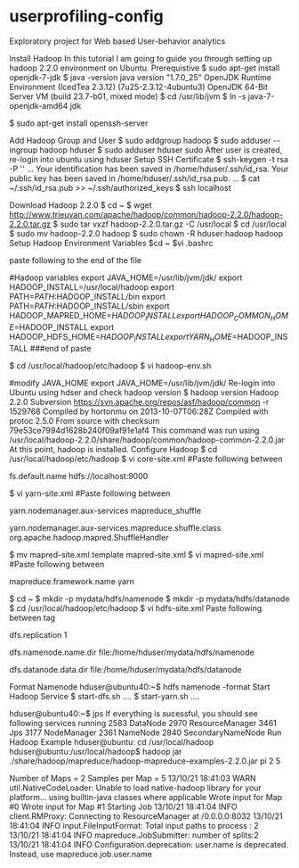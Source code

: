 userprofiling-config
====================

Exploratory project for Web based User-behavior analytics

Install Hadoop
In this tutorial I am going to guide you through setting up hadoop 2.2.0 environment on Ubuntu.
Prerequistive
$ sudo apt-get install openjdk-7-jdk
$ java -version
java version "1.7.0_25"
OpenJDK Runtime Environment (IcedTea 2.3.12) (7u25-2.3.12-4ubuntu3)
OpenJDK 64-Bit Server VM (build 23.7-b01, mixed mode)
$ cd /usr/lib/jvm
$ ln -s java-7-openjdk-amd64 jdk

$ sudo apt-get install openssh-server

Add Hadoop Group and User
$ sudo addgroup hadoop
$ sudo adduser --ingroup hadoop hduser
$ sudo adduser hduser sudo
After user is created, re-login into ubuntu using hduser
Setup SSH Certificate
$ ssh-keygen -t rsa -P ''
...
Your identification has been saved in /home/hduser/.ssh/id_rsa.
Your public key has been saved in /home/hduser/.ssh/id_rsa.pub.
...
$ cat ~/.ssh/id_rsa.pub >> ~/.ssh/authorized_keys
$ ssh localhost

Download Hadoop 2.2.0
$ cd ~
$ wget http://www.trieuvan.com/apache/hadoop/common/hadoop-2.2.0/hadoop-2.2.0.tar.gz
$ sudo tar vxzf hadoop-2.2.0.tar.gz -C /usr/local
$ cd /usr/local
$ sudo mv hadoop-2.2.0 hadoop
$ sudo chown -R hduser:hadoop hadoop
Setup Hadoop Environment Variables
$cd ~
$vi .bashrc

paste following to the end of the file 

#Hadoop variables
export JAVA_HOME=/usr/lib/jvm/jdk/
export HADOOP_INSTALL=/usr/local/hadoop
export PATH=$PATH:$HADOOP_INSTALL/bin
export PATH=$PATH:$HADOOP_INSTALL/sbin
export HADOOP_MAPRED_HOME=$HADOOP_INSTALL
export HADOOP_COMMON_HOME=$HADOOP_INSTALL
export HADOOP_HDFS_HOME=$HADOOP_INSTALL
export YARN_HOME=$HADOOP_INSTALL
###end of paste

$ cd /usr/local/hadoop/etc/hadoop
$ vi hadoop-env.sh

#modify JAVA_HOME
export JAVA_HOME=/usr/lib/jvm/jdk/
Re-login into Ubuntu using hdser and check hadoop version
$ hadoop version
Hadoop 2.2.0
Subversion https://svn.apache.org/repos/asf/hadoop/common -r 1529768
Compiled by hortonmu on 2013-10-07T06:28Z
Compiled with protoc 2.5.0
From source with checksum 79e53ce7994d1628b240f09af91e1af4
This command was run using /usr/local/hadoop-2.2.0/share/hadoop/common/hadoop-common-2.2.0.jar
At this point, hadoop is installed.
Configure Hadoop
$ cd /usr/local/hadoop/etc/hadoop
$ vi core-site.xml
#Paste following between <configuration>


   fs.default.name
   hdfs://localhost:9000



$ vi yarn-site.xml
#Paste following between <configuration>


   yarn.nodemanager.aux-services
   mapreduce_shuffle


   yarn.nodemanager.aux-services.mapreduce.shuffle.class
   org.apache.hadoop.mapred.ShuffleHandler



$ mv mapred-site.xml.template mapred-site.xml
$ vi mapred-site.xml
#Paste following between <configuration>


   mapreduce.framework.name
   yarn



$ cd ~
$ mkdir -p mydata/hdfs/namenode
$ mkdir -p mydata/hdfs/datanode
$ cd /usr/local/hadoop/etc/hadoop
$ vi hdfs-site.xml
Paste following between <configuration> tag


   dfs.replication
   1
 
 
   dfs.namenode.name.dir
   file:/home/hduser/mydata/hdfs/namenode
 
 
   dfs.datanode.data.dir
   file:/home/hduser/mydata/hdfs/datanode
 

Format Namenode
hduser@ubuntu40:~$ hdfs namenode -format
Start Hadoop Service
$ start-dfs.sh
....
$ start-yarn.sh
....

hduser@ubuntu40:~$ jps
If everything is sucessful, you should see following services running
2583 DataNode
2970 ResourceManager
3461 Jps
3177 NodeManager
2361 NameNode
2840 SecondaryNameNode
Run Hadoop Example
hduser@ubuntu: cd /usr/local/hadoop
hduser@ubuntu:/usr/local/hadoop$ hadoop jar ./share/hadoop/mapreduce/hadoop-mapreduce-examples-2.2.0.jar pi 2 5

Number of Maps  = 2
Samples per Map = 5
13/10/21 18:41:03 WARN util.NativeCodeLoader: Unable to load native-hadoop library for your platform... using builtin-java classes where applicable
Wrote input for Map #0
Wrote input for Map #1
Starting Job
13/10/21 18:41:04 INFO client.RMProxy: Connecting to ResourceManager at /0.0.0.0:8032
13/10/21 18:41:04 INFO input.FileInputFormat: Total input paths to process : 2
13/10/21 18:41:04 INFO mapreduce.JobSubmitter: number of splits:2
13/10/21 18:41:04 INFO Configuration.deprecation: user.name is deprecated. Instead, use mapreduce.job.user.name
